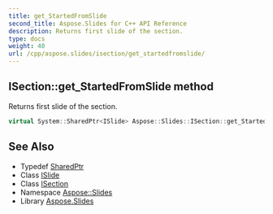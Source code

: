 ```yaml
---
title: get_StartedFromSlide
second_title: Aspose.Slides for C++ API Reference
description: Returns first slide of the section.
type: docs
weight: 40
url: /cpp/aspose.slides/isection/get_startedfromslide/
---
```

## ISection::get_StartedFromSlide method


Returns first slide of the section.

```cpp
virtual System::SharedPtr<ISlide> Aspose::Slides::ISection::get_StartedFromSlide()=0
```

## See Also

* Typedef [SharedPtr](../../../system/sharedptr/)
* Class [ISlide](../../islide/)
* Class [ISection](../)
* Namespace [Aspose::Slides](../../)
* Library [Aspose.Slides](../../../)
